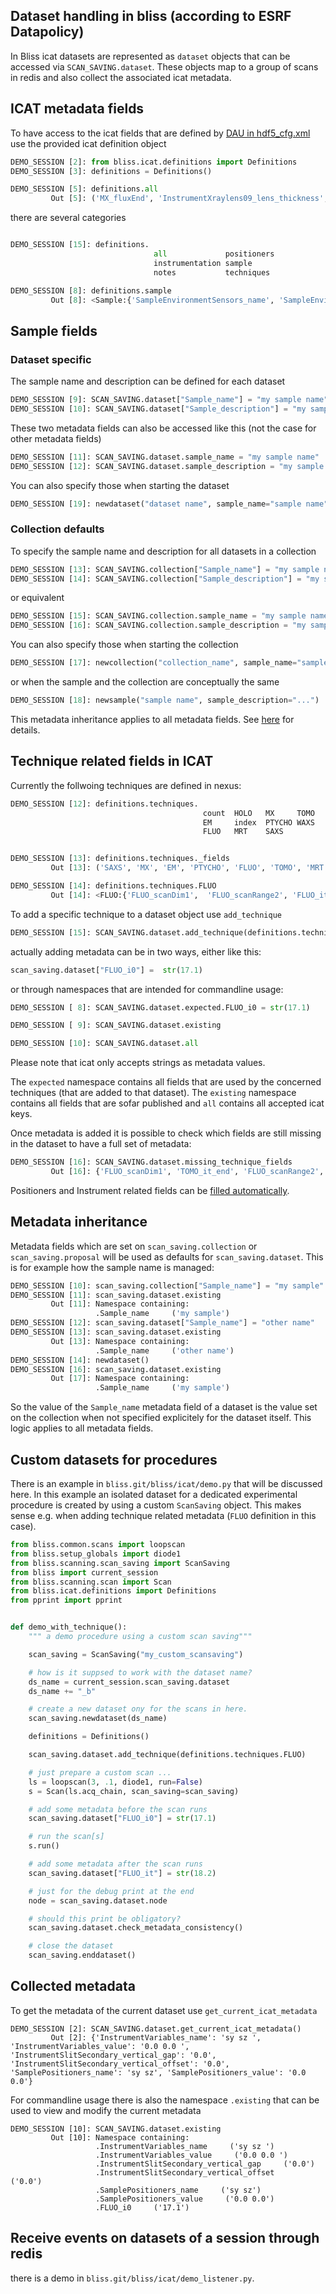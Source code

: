 ## Dataset handling in bliss (according to ESRF Datapolicy)
In Bliss icat datasets are represented as `dataset` objects that
can be accessed via `SCAN_SAVING.dataset`.
These objects map to a group of scans in redis and also collect the
associated icat metadata.

## ICAT metadata fields
To have access to the icat fields that are defined by [DAU in hdf5_cfg.xml](https://gitlab.esrf.fr/icat/hdf5-master-config/-/blob/master/hdf5_cfg.xml)
use the provided icat definition object

```python
DEMO_SESSION [2]: from bliss.icat.definitions import Definitions
DEMO_SESSION [3]: definitions = Definitions()

DEMO_SESSION [5]: definitions.all
         Out [5]: ('MX_fluxEnd', 'InstrumentXraylens09_lens_thickness', ...)

```

there are several categories

```python

DEMO_SESSION [15]: definitions.
                                all             positioners
                                instrumentation sample
                                notes           techniques

DEMO_SESSION [8]: definitions.sample
         Out [8]: <Sample:{'SampleEnvironmentSensors_name', 'SampleEnvironment_name', ...}
```

## Sample fields

### Dataset specific
The sample name and description can be defined for each dataset

```python
DEMO_SESSION [9]: SCAN_SAVING.dataset["Sample_name"] = "my sample name"
DEMO_SESSION [10]: SCAN_SAVING.dataset["Sample_description"] = "my sample description"
```

These two metadata fields can also be accessed like this (not the case for other metadata fields)

```python
DEMO_SESSION [11]: SCAN_SAVING.dataset.sample_name = "my sample name"
DEMO_SESSION [12]: SCAN_SAVING.dataset.sample_description = "my sample description"
```

You can also specify those when starting the dataset

```python
DEMO_SESSION [19]: newdataset("dataset name", sample_name="sample name", sample_description="...")
```

### Collection defaults

To specify the sample name and description for all datasets in a collection

```python
DEMO_SESSION [13]: SCAN_SAVING.collection["Sample_name"] = "my sample name"
DEMO_SESSION [14]: SCAN_SAVING.collection["Sample_description"] = "my sample description"
```

or equivalent

```python
DEMO_SESSION [15]: SCAN_SAVING.collection.sample_name = "my sample name"
DEMO_SESSION [16]: SCAN_SAVING.collection.sample_description = "my sample description"
```

You can also specify those when starting the collection

```python
DEMO_SESSION [17]: newcollection("collection_name", sample_name="sample name", sample_description="...")
```

or when the sample and the collection are conceptually the same

```python
DEMO_SESSION [18]: newsample("sample name", sample_description="...")
```

This metadata inheritance applies to all metadata fields. See [here](dev_data_set.md#metadata-inheritance) for details.


## Technique related fields in ICAT

Currently the follwoing techniques are defined in nexus:

```python
DEMO_SESSION [12]: definitions.techniques.
                                           count  HOLO   MX     TOMO
                                           EM     index  PTYCHO WAXS
                                           FLUO   MRT    SAXS


DEMO_SESSION [13]: definitions.techniques._fields
         Out [13]: ('SAXS', 'MX', 'EM', 'PTYCHO', 'FLUO', 'TOMO', 'MRT', 'HOLO', 'WAXS')

DEMO_SESSION [14]: definitions.techniques.FLUO
         Out [14]: <FLUO:{'FLUO_scanDim1',  'FLUO_scanRange2', 'FLUO_it', ...}
``` 

To add a specific technique to a dataset object use `add_technique`
         
```python
DEMO_SESSION [15]: SCAN_SAVING.dataset.add_technique(definitions.techniques.FLUO)

``` 

actually adding metadata can be in two ways, either like this:

```python
scan_saving.dataset["FLUO_i0"] =  str(17.1)
```

or through namespaces that are intended for commandline usage:
```python
DEMO_SESSION [ 8]: SCAN_SAVING.dataset.expected.FLUO_i0 = str(17.1)

DEMO_SESSION [ 9]: SCAN_SAVING.dataset.existing

DEMO_SESSION [10]: SCAN_SAVING.dataset.all
```
Please note that icat only accepts strings as metadata values.

The `expected` namespace contains all fields that are used by the concerned techniques 
(that are added to that dataset). The `existing` namespace contains all fields that are sofar published
and `all` contains all accepted icat keys.

Once metadata is added it is possible to check which fields are still missing
in the dataset to have a full set of metadata:

```python
DEMO_SESSION [16]: SCAN_SAVING.dataset.missing_technique_fields
         Out [16]: {'FLUO_scanDim1', 'TOMO_it_end', 'FLUO_scanRange2',...}
```

Positioners and Instrument related fields can be [filled automatically](dev_icat.md).

## Metadata inheritance

Metadata fields which are set on `scan_saving.collection` or `scan_saving.proposal` will be used
as defaults for `scan_saving.dataset`. This is for example how the sample name is managed:

```python
DEMO_SESSION [10]: scan_saving.collection["Sample_name"] = "my sample"
DEMO_SESSION [11]: scan_saving.dataset.existing
         Out [11]: Namespace containing:
                   .Sample_name     ('my sample')
DEMO_SESSION [12]: scan_saving.dataset["Sample_name"] = "other name"
DEMO_SESSION [13]: scan_saving.dataset.existing
         Out [13]: Namespace containing:
                   .Sample_name     ('other name')
DEMO_SESSION [14]: newdataset()
DEMO_SESSION [16]: scan_saving.dataset.existing
         Out [17]: Namespace containing:
                   .Sample_name     ('my sample')
```

So the value of the `Sample_name` metadata field of a dataset is the value set on the collection
when not specified explicitely for the dataset itself. This logic applies to all metadata fields.


## Custom datasets for procedures
There is an example in `bliss.git/bliss/icat/demo.py` that will be discussed here. 
In this example an isolated dataset for a dedicated experimental procedure is created 
by using a custom `ScanSaving` object. This makes sense e.g. when adding technique 
related metadata (`FLUO` definition in this case).

```python
from bliss.common.scans import loopscan
from bliss.setup_globals import diode1
from bliss.scanning.scan_saving import ScanSaving
from bliss import current_session
from bliss.scanning.scan import Scan
from bliss.icat.definitions import Definitions
from pprint import pprint


def demo_with_technique():
    """ a demo procedure using a custom scan saving"""

    scan_saving = ScanSaving("my_custom_scansaving")

    # how is it suppsed to work with the dataset name?
    ds_name = current_session.scan_saving.dataset
    ds_name += "_b"

    # create a new dataset ony for the scans in here.
    scan_saving.newdataset(ds_name)

    definitions = Definitions()

    scan_saving.dataset.add_technique(definitions.techniques.FLUO)

    # just prepare a custom scan ...
    ls = loopscan(3, .1, diode1, run=False)
    s = Scan(ls.acq_chain, scan_saving=scan_saving)

    # add some metadata before the scan runs
    scan_saving.dataset["FLUO_i0"] = str(17.1)

    # run the scan[s]
    s.run()

    # add some metadata after the scan runs
    scan_saving.dataset["FLUO_it"] = str(18.2)

    # just for the debug print at the end
    node = scan_saving.dataset.node

    # should this print be obligatory?
    scan_saving.dataset.check_metadata_consistency()

    # close the dataset
    scan_saving.enddataset()
```

## Collected metadata
To get the metadata of the current dataset use `get_current_icat_metadata`

```
DEMO_SESSION [2]: SCAN_SAVING.dataset.get_current_icat_metadata()
         Out [2]: {'InstrumentVariables_name': 'sy sz ', 'InstrumentVariables_value': '0.0 0.0 ', 'InstrumentSlitSecondary_vertical_gap': '0.0', 'InstrumentSlitSecondary_vertical_offset': '0.0', 'SamplePositioners_name': 'sy sz', 'SamplePositioners_value': '0.0 0.0'}
```

For commandline usage there is also the namespace `.existing` that can be used to
view and modify the current metadata

```
DEMO_SESSION [10]: SCAN_SAVING.dataset.existing
         Out [10]: Namespace containing:
                   .InstrumentVariables_name     ('sy sz ')
                   .InstrumentVariables_value     ('0.0 0.0 ')
                   .InstrumentSlitSecondary_vertical_gap     ('0.0')
                   .InstrumentSlitSecondary_vertical_offset     ('0.0')
                   .SamplePositioners_name     ('sy sz')
                   .SamplePositioners_value     ('0.0 0.0')
                   .FLUO_i0     ('17.1')
```

## Receive events on datasets of a session through redis
there is a demo in `bliss.git/bliss/icat/demo_listener.py`.
